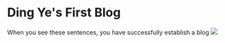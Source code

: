 Ding Ye's First Blog
==
When you see these sentences, you have successfully establish a blog
![]( https://github.com/harukoo/dactl/raw/master-branch/imges/20180813193645.jpg)